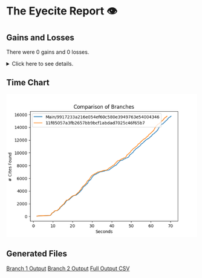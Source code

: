 # The Eyecite Report :eye:



Gains and Losses
---------
There were 0 gains and 0 losses.

<details>
<summary>Click here to see details.</summary>

|     id     |  Gain  |  Loss  |
| ---------- | ------ | ------ |


</details>



Time Chart
---------

![image](https://raw.githubusercontent.com/freelawproject/eyecite/artifacts/224/results/chart.png)


Generated Files
---------

[Branch 1 Output](https://raw.githubusercontent.com/freelawproject/eyecite/artifacts/224/results/9917233a216e054ef60c580e3949763e54004346.json)
[Branch 2 Output](https://raw.githubusercontent.com/freelawproject/eyecite/artifacts/224/results/11f85057a3fb2657bb9bcf1abdad7025c46f65b7.json)
[Full Output CSV ](https://raw.githubusercontent.com/freelawproject/eyecite/artifacts/224/results/output.csv)
